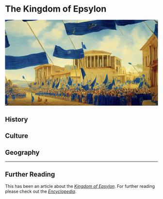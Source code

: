 # The Kingdom of Epsylon

![A festival in front of the royal palace in Okeanopolis](./assets/img016.png)

## History
## Culture
## Geography

---
## Further Reading
This has been an article about the [*Kingdom of Epsylon*](./glossary.md#kingdom-of-epsylón). For further reading please check out the [*Encyclopedia*](./index.md).